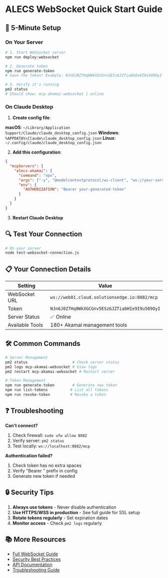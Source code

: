 # ALECS WebSocket Quick Start Guide

## 🚀 5-Minute Setup

### On Your Server

```bash
# 1. Start WebSocket server
npm run deploy:websocket

# 2. Generate token
npm run generate-token
# Save the token! Example: NJn6J0Z7Hq0WkXGCGnv5ESzGJZTiabHIe9I9u509OyI

# 3. Verify it's running
pm2 status
# Should show: mcp-akamai-websocket │ online
```

### On Claude Desktop

1. **Create config file**:

**macOS**: `~/Library/Application Support/Claude/claude_desktop_config.json`
**Windows**: `%APPDATA%\Claude\claude_desktop_config.json`
**Linux**: `~/.config/claude/claude_desktop_config.json`

2. **Add this configuration**:

```json
{
  "mcpServers": {
    "alecs-akamai": {
      "command": "npx",
      "args": ["-y", "@modelcontextprotocol/ws-client", "ws://your-server:8082/mcp"],
      "env": {
        "AUTHORIZATION": "Bearer your-generated-token"
      }
    }
  }
}
```

3. **Restart Claude Desktop**

## 🔍 Test Your Connection

```bash
# On your server
node test-websocket-connection.js
```

## 📋 Your Connection Details

| Setting | Value |
|---------|-------|
| WebSocket URL | `ws://web01.cloud.solutionsedge.io:8082/mcp` |
| Token | `NJn6J0Z7Hq0WkXGCGnv5ESzGJZTiabHIe9I9u509OyI` |
| Server Status | ✅ Online |
| Available Tools | 180+ Akamai management tools |

## 🛠️ Common Commands

```bash
# Server Management
pm2 status                    # Check server status
pm2 logs mcp-akamai-websocket # View logs
pm2 restart mcp-akamai-websocket # Restart server

# Token Management
npm run generate-token        # Generate new token
npm run list-tokens          # List all tokens
npm run revoke-token         # Revoke a token
```

## ❓ Troubleshooting

**Can't connect?**
1. Check firewall: `sudo ufw allow 8082`
2. Verify server: `pm2 status`
3. Test locally: `ws://localhost:8082/mcp`

**Authentication failed?**
1. Check token has no extra spaces
2. Verify "Bearer " prefix in config
3. Generate new token if needed

## 🔒 Security Tips

1. **Always use tokens** - Never disable authentication
2. **Use HTTPS/WSS in production** - See full guide for SSL setup
3. **Rotate tokens regularly** - Set expiration dates
4. **Monitor access** - Check `pm2 logs` regularly

## 📚 More Resources

- [Full WebSocket Guide](./claude-desktop-websocket-guide.md)
- [Security Best Practices](../docs/security/)
- [API Documentation](../wiki/API-Reference.md)
- [Troubleshooting Guide](../wiki/Troubleshooting.md)